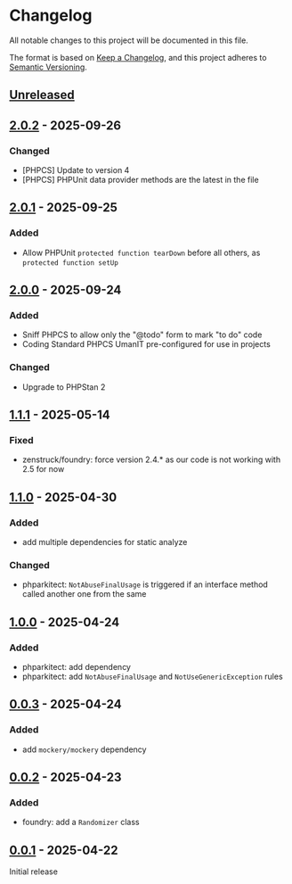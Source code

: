 # Changelog

All notable changes to this project will be documented in this file.

The format is based on [Keep a Changelog](https://keepachangelog.com/en/1.1.0/),
and this project adheres to [Semantic Versioning](https://semver.org/spec/v2.0.0.html).

## [Unreleased]

## [2.0.2] - 2025-09-26

### Changed

- [PHPCS] Update to version 4
- [PHPCS] PHPUnit data provider methods are the latest in the file

## [2.0.1] - 2025-09-25

### Added

- Allow PHPUnit `protected function tearDown` before all others, as `protected function setUp`

## [2.0.0] - 2025-09-24

### Added

- Sniff PHPCS to allow only the "@todo" form to mark "to do" code
- Coding Standard PHPCS UmanIT pre-configured for use in projects

### Changed

- Upgrade to PHPStan 2

## [1.1.1] - 2025-05-14

### Fixed

- zenstruck/foundry: force version 2.4.* as our code is not working with 2.5 for now

## [1.1.0] - 2025-04-30

### Added

- add multiple dependencies for static analyze

### Changed

- phparkitect: `NotAbuseFinalUsage` is triggered if an interface method called another one from the same

## [1.0.0] - 2025-04-24

### Added

- phparkitect: add dependency
- phparkitect: add `NotAbuseFinalUsage` and `NotUseGenericException` rules

## [0.0.3] - 2025-04-24

### Added

- add `mockery/mockery` dependency

## [0.0.2] - 2025-04-23

### Added

- foundry: add a `Randomizer` class

## [0.0.1] - 2025-04-22

Initial release

[Unreleased]: https://github.com/umanit/dev-bundle/compare/2.0.2...HEAD

[2.0.2]: https://github.com/umanit/dev-bundle/compare/2.0.1...2.0.2

[2.0.1]: https://github.com/umanit/dev-bundle/compare/2.0.0...2.0.1

[2.0.0]: https://github.com/umanit/dev-bundle/compare/1.1.1...2.0.0

[1.1.1]: https://github.com/umanit/dev-bundle/compare/1.1.0...1.1.1

[1.1.0]: https://github.com/umanit/dev-bundle/compare/1.0.0...1.1.0

[1.0.0]: https://github.com/umanit/dev-bundle/compare/0.0.3...1.0.0

[0.0.3]: https://github.com/umanit/dev-bundle/compare/0.0.2...0.0.3

[0.0.2]: https://github.com/umanit/dev-bundle/compare/0.0.1...0.0.2

[0.0.1]: https://github.com/umanit/dev-bundle/releases/tag/0.0.1
